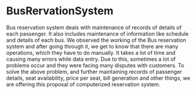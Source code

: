 # BusRervationSystem
Bus reservation system deals with maintenance of records of details of each passenger. It also includes maintenance of information like schedule and details of each bus. We observed the working of the Bus reservation system and after going through it, we get to know that there are many operations, which they have to do manually. It takes a lot of time and causing many errors while data entry. Due to this, sometimes a lot of problems occur and they were facing many disputes with customers. To solve the above problem, and further maintaining records of passenger details, seat availability, price per seat, bill generation and other things, we are offering this proposal of computerized reservation system.
